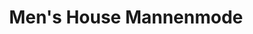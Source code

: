 ---
address: Markthof 11
title: Men's House Mannenmode
city: Etten-Leur
zip: 4873 JA
country: Netherlands
lat: 51.569219
lng: 4.636728
phone: 076 8886777
email: info@menshouse.nl
url: 
---